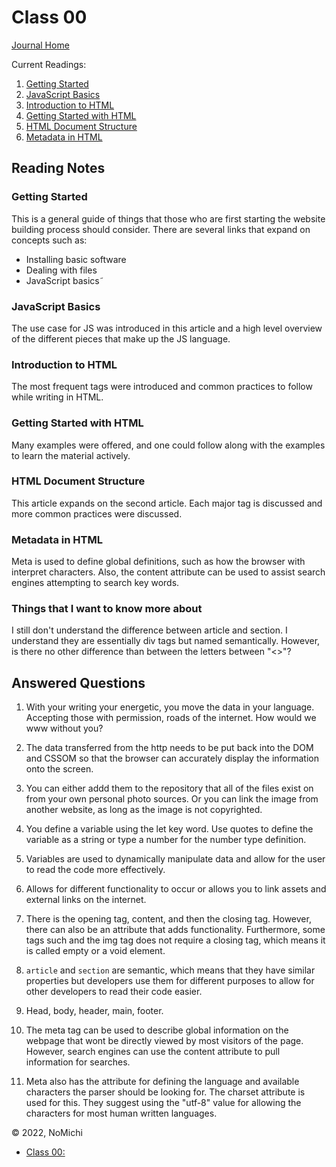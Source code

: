 # Class 00

[Journal Home](README.md)

Current Readings:

1. [Getting Started](https://developer.mozilla.org/en-US/docs/Learn/Getting_started_with_the_web)
2. [JavaScript Basics](https://developer.mozilla.org/en-US/docs/Learn/Getting_started_with_the_web/JavaScript_basics)
3. [Introduction to HTML](https://developer.mozilla.org/en-US/docs/Learn/HTML/Introduction_to_HTML)
4. [Getting Started with HTML](https://developer.mozilla.org/en-US/docs/Learn/HTML/Introduction_to_HTML/Getting_started)
5. [HTML Document Structure](https://developer.mozilla.org/en-US/docs/Learn/HTML/Introduction_to_HTML/Document_and_website_structure)
6. [Metadata in HTML](https://developer.mozilla.org/en-US/docs/Learn/HTML/Introduction_to_HTML/The_head_metadata_in_HTML)

## Reading Notes

### Getting Started

This is a general guide of things that those who are first starting the website building process should consider. There are several links that expand on concepts such as:

  - Installing basic software
  - Dealing with files
  - JavaScript basics˜

### JavaScript Basics

The use case for JS was introduced in this article and a high level overview of the different pieces that make up the JS language.

### Introduction to HTML

The most frequent tags were introduced and common practices to follow while writing in HTML.

### Getting Started with HTML

Many examples were offered, and one could follow along with the examples to learn the material actively.

### HTML Document Structure

This article expands on the second article. Each major tag is discussed and more common practices were discussed.

### Metadata in HTML

Meta is used to define global definitions, such as how the browser with interpret characters. Also, the content attribute can be used to assist search engines attempting to search key words.

### Things that I want to know more about

I still don't understand the difference between article and section. I understand they are essentially div tags but named semantically. However, is there no other difference than between the letters between "<>"?

## Answered Questions

  1. With your writing your energetic, you move the data in your language. Accepting those with permission, roads of the internet. How would we www without you?
  2. The data transferred from the http needs to be put back into the DOM and CSSOM so that the browser can accurately display the information onto the screen.
  3. You can either addd them to the repository that all of the files exist on from your own personal photo sources. Or you can link the image from another website, as long as the image is not copyrighted. 
  4. You define a variable using the let key word. Use quotes to define the variable as a string or type a number for the number type definition. 
  5. Variables are used to dynamically manipulate data and allow for the user to read the code more effectively.

  1. Allows for different functionality to occur or allows you to link assets and external links on the internet.
  2. There is the opening tag, content, and then the closing tag. However, there can also be an attribute that adds functionality. Furthermore, some tags such and the img tag does not require a closing tag, which means it is called empty or a void element.
  3. `article` and `section` are semantic, which means that they have similar properties but developers use them for different purposes to allow for other developers to read their code easier.
  4. Head, body, header, main, footer. 
  5. The meta tag can be used to describe global information on the webpage that wont be directly viewed by most visitors of the page. However, search engines can use the content attribute to pull information for searches.
  6. Meta also has the attribute for defining the language and available characters the parser should be looking for. The charset attribute is used for this. They suggest using the "utf-8" value for allowing the characters for most human written languages. 

&copy; 2022, NoMichi

- [Class 00: ](code000/class00.md)